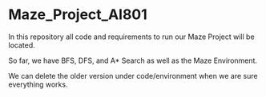 # Maze_Project_AI801
In this repository all code and requirements to run our Maze Project will be located.

So far, we have BFS, DFS, and A* Search as well as the Maze Environment.

We can delete the older version under code/environment when we are sure everything works.
